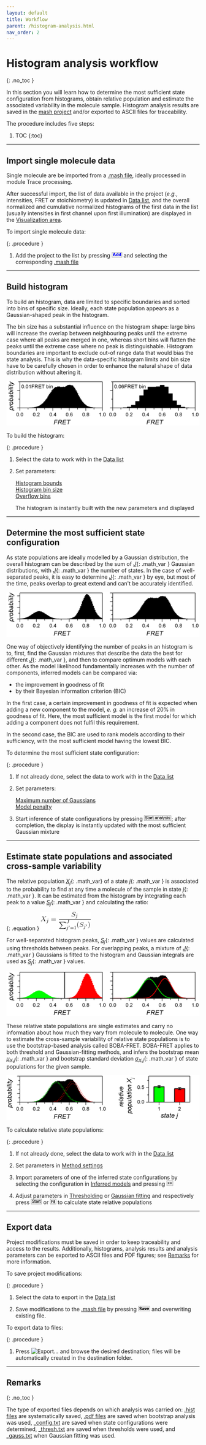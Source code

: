 ```yaml
---
layout: default
title: Workflow
parent: /histogram-analysis.html
nav_order: 2
---
```


# Histogram analysis workflow
{: .no_toc }

In this section you will learn how to determine the most sufficient state configuration from histograms, obtain relative population and estimate the associated variability in the molecule sample. 
Histogram analysis results are saved in the 
[mash project](../output-files/mash-mash-project.html) and/or exported to ASCII files for traceability.

The procedure includes five steps:

1. TOC
{:toc}


---

## Import single molecule data

Single molecule are be imported from a 
[.mash file](../output-files/mash-mash-project.html), ideally processed in module Trace processing.

After successful import, the list of data available in the project (*e.g.*, intensities, FRET or stoichiometry) is updated in 
[Data list](panels/panel-histogram-and-plot.html#data-list), and the overall normalized and cumulative normalized histograms of the first data in the list (usually intensities in first channel upon first illumination) are displayed in the 
[Visualization area](panels/area-visualization.html).

To import single molecule data:

{: .procedure }
1. Add the project to the list by pressing 
   ![Add](../assets/images/gui/HA-but-add.png "Add") and selecting the corresponding 
   [.mash file](../output-files/mash-mash-project.html)  


---

## Build histogram

To build an histogram, data are limited to specific boundaries and sorted into bins of specific size.
Ideally, each state population appears as a Gaussian-shaped peak in the histogram.

The bin size has a substantial influence on the histogram shape: large bins will increase the overlap between neighbouring peaks until the extreme case where all peaks are merged in one, whereas short bins will flatten the peaks until the extreme case where no peak is distinguishable.
Histogram boundaries are important to exclude out-of range data that would bias the state analysis.
This is why the data-specific histogram limits and bin size have to be carefully chosen in order to enhance the natural shape of data distribution without altering it.

![Effect of histogram bin size](../assets/images/figures/HA-workflow-scheme-bin-size.png "Effect of histogram bin size")

To build the histogram:

{: .procedure }
1. Select the data to work with in the 
   [Data list](panels/panel-histogram-and-plot.html#data-list)  
     
1. Set parameters:  
     
   [Histogram bounds](panels/panel-histogram-and-plot.html#histogram-bounds)  
   [Histogram bin size](panels/panel-histogram-and-plot.html#histogram-bin-size)  
   [Overflow bins](panels/panel-histogram-and-plot.html#overflow-bins)  
     
   The histogram is instantly built with the new parameters and displayed 


---

## Determine the most sufficient state configuration

As state populations are ideally modelled by a Gaussian distribution, the overall histogram can be described by the sum of 
[*J*](){: .math_var } Gaussian distributions, with 
[*J*](){: .math_var } the number of states.
In the case of well-separated peaks, it is easy to determine 
[*J*](){: .math_var } by eye, but most of the time, peaks overlap to great extend and can't be accurately identified.

![Histogram peak overlap](../assets/images/figures/HA-workflow-scheme-peak-overlap.png "Histogram peak overlap")

One way of objectively identifying the number of peaks in an histogram is to, first, find the Gaussian mixtures that describe the data the best for different 
[*J*](){: .math_var }, and then to compare optimum models with each other.
As the model likelihood fundamentally increases with the number of components, inferred models can be compared via:

* the improvement in goodness of fit
* by their Bayesian information criterion (BIC)

In the first case, a certain improvement in goodness of fit is expected when adding a new component to the model, *e. g.* an increase of 20% in goodness of fit.
Here, the most sufficient model is the first model for which adding a component does not fulfil this requirement.

In the second case, the BIC are used to rank models according to their sufficiency, with the most sufficient model having the lowest BIC.

To determine the most sufficient state configuration:

{: .procedure }
1. If not already done, select the data to work with in the 
   [Data list](panels/panel-histogram-and-plot.html#data-list)  
     
1. Set parameters:  
     
   [Maximum number of Gaussians](panels/panel-state-configuration.html#maximum-number-of-gaussians)  
   [Model penalty](panels/panel-state-configuration.html#model-penalty)  
     
1. Start inference of state configurations by pressing 
   ![Start analysis](../assets/images/gui/HA-but-start-analysis.png "Start analysis"); after completion, the display is instantly updated with the most sufficient Gaussian mixture


---

## Estimate state populations and associated cross-sample variability

The relative population 
[*X*<sub>*j*</sub>](){: .math_var} of a state 
[*j*](){: .math_var } is associated to the probability to find at any time a molecule of the sample in state 
[*j*](){: .math_var }.
It can be estimated from the histogram by integrating each peak to a value 
[*S*<sub>*j*</sub>](){: .math_var } and calculating the ratio:

{: .equation }
<img src="../assets/images/equations/HA-eq-pop.gif" alt="X_{j} = \frac{S_{j}}{\sum_{j'=1}^{J}( S_{j'})}">

<!--
{: .equation }
*X*<sub>*j*</sub> = *S*<sub>*j*</sub> / &#931;<sub>1&#8805;*j'*&#8805;*J*</sub>(  *S*<sub>*j'*</sub> )
-->

For well-separated histogram peaks, 
[*S*<sub>*j*</sub>](){: .math_var } values are calculated using thresholds between peaks.
For overlapping peaks, a mixture of 
[*J*](){: .math_var } Gaussians is fitted to the histogram and Gaussian integrals are used as 
[*S*<sub>*j*</sub>](){: .math_var } values.

![Estimation of state's relative populations](../assets/images/figures/HA-workflow-scheme-populations.png "Estimation of state's relative populations")

These relative state populations are single estimates and carry no information about how much they vary from molecule to molecule.
One way to estimate the cross-sample variability of relative state populations is to use the bootstrap-based analysis called BOBA-FRET.
BOBA-FRET applies to both threshold and Gaussian-fitting methods, and infers the bootstrap mean 
[*&#956;*<sub>*X*,*j*</sub>](){: .math_var } and bootstrap standard deviation
[*&#963;*<sub>*X*,*j*</sub>](){: .math_var } of state populations for the given sample.

![Estimation of cross sample variability with BOBA-FRET](../assets/images/figures/HA-workflow-scheme-bobafret.png "Estimation of cross sample variability with BOBA-FRET")

To calculate relative state populations:

{: .procedure }
1. If not already done, select the data to work with in the 
   [Data list](panels/panel-histogram-and-plot.html#data-list)  
     
1. Set parameters in 
   [Method settings](panels/panel-state-populations.html#method-settings)  
     
1. Import parameters of one of the inferred state configurations by selecting the configuration in 
   [Inferred models](panels/panel-state-configuration.html#inferred-models) and pressing 
   ![>>](../assets/images/gui/HA-but-supsup.png ">>")  
     
1. Adjust parameters in 
   [Thresholding](panels/panel-state-populations.html#thresholding) or 
   [Gaussian fitting](panels/panel-state-populations.html#gaussian-fitting) and respectively press 
   ![Start](../assets/images/gui/HA-but-start.png "Start") or 
   ![Fit](../assets/images/gui/HA-but-fit.png "Fit") to calculate state relative populations


---

## Export data

Project modifications must be saved in order to keep traceability and access to the results.
Additionally, histograms, analysis results and analysis parameters can be exported to ASCII files and PDF figures; see 
[Remarks](#remarks) for more information.

To save project modifications:

{: .procedure }
1. Select the data to export in the 
   [Data list](panels/panel-histogram-and-plot.html#data-list)  
     
1. Save modifications to the 
   [.mash file](../output-files/mash-mash-project.html) by pressing 
   ![Save](../assets/images/gui/HA-but-save.png "Save") and overwriting existing file.  

To export data to files:

{: .procedure }
1. Press
   ![Export...](../../assets/images/gui/HA-but-export3p.png "Export...") and browse the desired destination; files will be automatically created in the destination folder.


---
 
## Remarks
{: .no_toc }

The type of exported files depends on which analysis was carried on: 
[.hist files](../output-files/hist-histograms.html) are systematically saved, 
[.pdf files](../output-files/pdf-histogram-analysis-figures.html) are saved when bootstrap analysis was used, 
[_config.txt](../output-files/txt-histogram-state-configurations.html) are saved when state configurations were determined, 
[_thresh.txt](../output-files/txt-histogram-gaussian-populations.html) are saved when thresholds were used, and 
[_gauss.txt](../output-files/txt-histogram-gaussian-populations.) when Gaussian fitting was used.


